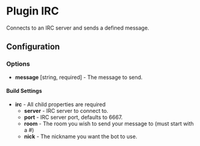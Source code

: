 Plugin IRC
==========

Connects to an IRC server and sends a defined message.

Configuration
-------------

### Options

* **message** [string, required] - The message to send.

#### Build Settings

* **irc** - All child properties are required
    * **server** - IRC server to connect to.
    * **port** - IRC server port, defaults to 6667.
    * **room** - The room you wish to send your message to (must start with a #)
    * **nick** - The nickname you want the bot to use.
